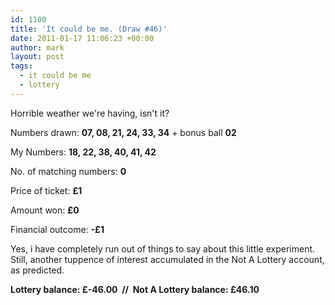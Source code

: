```yaml
---
id: 1100
title: 'It could be me. (Draw #46)'
date: 2011-01-17 11:06:23 +00:00
author: mark
layout: post
tags:
  - it could be me
  - lottery
---
```

Horrible weather we're having, isn't it?

Numbers drawn: **07, 08, 21, 24, 33, 34** + bonus ball **02**

My Numbers: **18, 22, 38, 40, 41, 42**

No. of matching numbers: **0**

Price of ticket: **£1**

Amount won: **£0**

Financial outcome: **-£1**

Yes, i have completely run out of things to say about this little experiment. Still, another tuppence of interest accumulated in the Not A Lottery account, as predicted.

**Lottery balance: £-46.00  //  Not A Lottery balance: £46.10**

